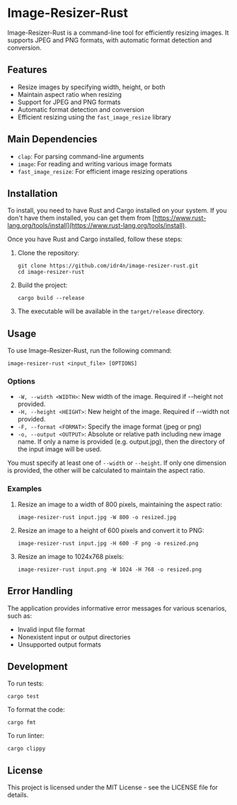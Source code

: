 # Image-Resizer-Rust

Image-Resizer-Rust is a command-line tool for efficiently resizing images. It supports JPEG and PNG formats, with automatic format detection and conversion.

## Features

- Resize images by specifying width, height, or both
- Maintain aspect ratio when resizing
- Support for JPEG and PNG formats
- Automatic format detection and conversion
- Efficient resizing using the `fast_image_resize` library

## Main Dependencies

- `clap`: For parsing command-line arguments
- `image`: For reading and writing various image formats
- `fast_image_resize`: For efficient image resizing operations

## Installation

To install, you need to have Rust and Cargo installed on your system. If you don't have them installed, you can get them from [https://www.rust-lang.org/tools/install](https://www.rust-lang.org/tools/install).

Once you have Rust and Cargo installed, follow these steps:

1. Clone the repository:
   ```
   git clone https://github.com/idr4n/image-resizer-rust.git
   cd image-resizer-rust
   ```

2. Build the project:
   ```
   cargo build --release
   ```

3. The executable will be available in the `target/release` directory.

## Usage

To use Image-Resizer-Rust, run the following command:

```
image-resizer-rust <input_file> [OPTIONS]
```

### Options

- `-W, --width <WIDTH>`: New width of the image. Required if --height not provided.
- `-H, --height <HEIGHT>`: New height of the image. Required if --width not provided.
- `-F, --format <FORMAT>`: Specify the image format (jpeg or png)
- `-o, --output <OUTPUT>`: Absolute or relative path including new image name. If only a name is provided (e.g. output.jpg), then the directory of the input image will be used.

You must specify at least one of `--width` or `--height`. If only one dimension is provided, the other will be calculated to maintain the aspect ratio.

### Examples

1. Resize an image to a width of 800 pixels, maintaining the aspect ratio:
   ```
   image-resizer-rust input.jpg -W 800 -o resized.jpg
   ```

2. Resize an image to a height of 600 pixels and convert it to PNG:
   ```
   image-resizer-rust input.jpg -H 600 -F png -o resized.png
   ```

3. Resize an image to 1024x768 pixels:
   ```
   image-resizer-rust input.png -W 1024 -H 768 -o resized.png
   ```

## Error Handling

The application provides informative error messages for various scenarios, such as:

- Invalid input file format
- Nonexistent input or output directories
- Unsupported output formats

## Development

To run tests:

```
cargo test
```

To format the code:

```
cargo fmt
```

To run linter:

```
cargo clippy
```

## License

This project is licensed under the MIT License - see the LICENSE file for details.